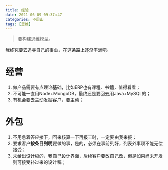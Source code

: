 ```yaml
---
title: 经验
date: 2021-06-09 09:37:47
categories: 不周山
tags: [思维]
---
```


> 要构建思维模型。

我终究要去追寻自己的事业，在这条路上逐渐丰满吧。
<!--more-->

# 经营
1. 做产品需要有点理论基础，比如ERP也有课程、书籍，值得看看；
2. 不可能一直用Node+MongoDB，最终还是要回去用Java+MySQL的；
3. 有机会要去主动发掘客户，要主动；

# 外包
1. 不用急着答应接下，回来核算一下再报工时，一定要由我来报；
2. 要求客户**按条目列明**要做的事，是的，必须在事前列好，列表外事项不能无偿接受；
3. 未给出设计稿的，我自己设计界面，后续客户要改自己改，但是如果尚未开发则可接受补过来的设计稿；
